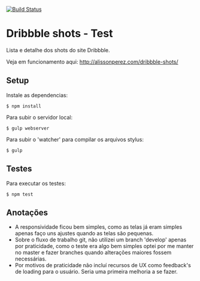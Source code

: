 [![Build Status](https://travis-ci.org/alissonperez/dribbble-shots-test.svg?branch=master)](https://travis-ci.org/alissonperez/dribbble-shots-test)


Dribbble shots - Test
========================

Lista e detalhe dos shots do site Dribbble.

Veja em funcionamento aqui: http://alissonperez.com/dribbble-shots/

Setup
-------

Instale as dependencias:

```
$ npm install
```

Para subir o servidor local:

```
$ gulp webserver
```

Para subir o 'watcher' para compilar os arquivos stylus:

```
$ gulp
```

Testes
-------

Para executar os testes:

```
$ npm test
```

Anotações
-----------

- A responsividade ficou bem simples, como as telas já eram simples apenas faço uns ajustes quando as telas são pequenas.
- Sobre o fluxo de trabalho git, não utilizei um branch 'develop' apenas por praticidade, como o teste era algo bem simples optei por me manter no master e fazer branches quando alterações maiores fossem necessárias.
- Por motivos de praticidade não incluí recursos de UX como feedback's de loading para o usuário. Seria uma primeira melhoria a se fazer.